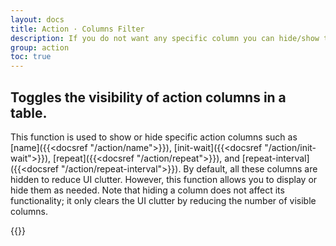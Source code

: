 ```yaml
---
layout: docs
title: Action · Columns Filter
description: If you do not want any specific column you can hide/show the same from table view.
group: action
toc: true
---
```


## Toggles the visibility of action columns in a table.
This function is used to show or hide specific action columns such as [name]({{<docsref "/action/name">}}), [init-wait]({{<docsref "/action/init-wait">}}), [repeat]({{<docsref "/action/repeat">}}), and [repeat-interval]({{<docsref "/action/repeat-interval">}}). By default, all these columns are hidden to reduce UI clutter. However, this function allows you to display or hide them as needed. Note that hiding a column does not affect its functionality; it only clears the UI clutter by reducing the number of visible columns.
 
{{<img action-columns.png>}}